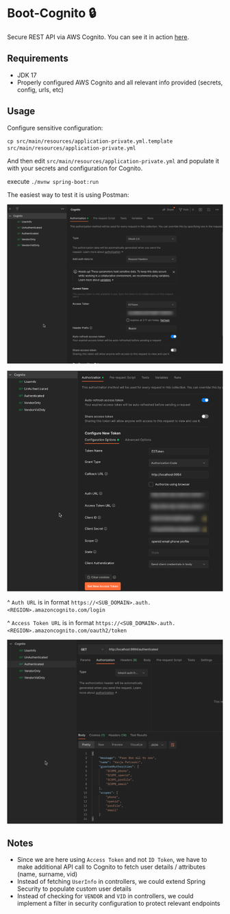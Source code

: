 # Boot-Cognito 🔒

Secure REST API via AWS Cognito. You can see it in action [here](https://app.screencast.com/0DP4kaa4OvfXO).

## Requirements

- JDK 17
- Properly configured AWS Cognito and all relevant info provided (secrets, config, urls, etc)

## Usage

Configure sensitive configuration:

```shell
cp src/main/resources/application-private.yml.template src/main/resources/application-private.yml 
```

And then edit `src/main/resources/application-private.yml` and populate it with your secrets and configuration for Cognito.

execute `./mvnw spring-boot:run`

The easiest way to test it is using Postman:

![](./img/1.png)

![](./img/2.png)

^ `Auth URL` is in format `https://<SUB_DOMAIN>.auth.<REGION>.amazoncognito.com/login`

^ `Access Token URL` is in format `https://<SUB_DOMAIN>.auth.<REGION>.amazoncognito.com/oauth2/token`

![](./img/3.png)

## Notes

- Since we are here using `Access Token` and not `ID Token`, we have to make additional API call to Cognito to fetch user details / attributes (name, surname, vid)
- Instead of fetching `UserInfo` in controllers, we could extend Spring Security to populate custom user details
- Instead of checking for `VENDOR` and `VID` in controllers, we could implement a filter in security configuration to protect relevant endpoints 
